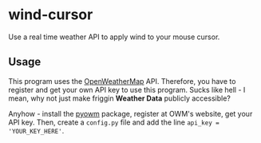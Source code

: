# wind-cursor

Use a real time weather API to apply wind to your mouse cursor.

## Usage

This program uses the [OpenWeatherMap](https://home.openweathermap.org/) API.
Therefore, you have to register and get your own API key to use this program.
Sucks like hell - I mean, why not just make friggin **Weather Data** publicly accessible?

Anyhow - install the [pyowm](https://pyowm.readthedocs.io) package, register at OWM's website, get your API key.
Then, create a `config.py` file and add the line `api_key = 'YOUR_KEY_HERE'`.
